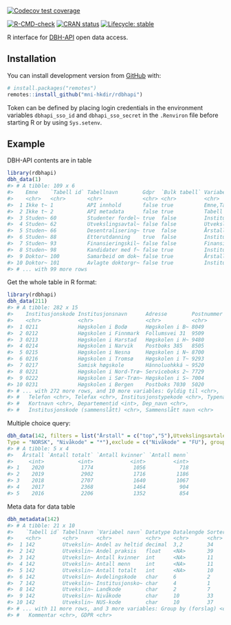 
<!-- README.md is generated from README.Rmd. Please edit that file -->

<!-- badges: start -->

[![Codecov test
coverage](https://codecov.io/gh/mni-hkdir/rdbhapi/branch/master/graph/badge.svg)](https://codecov.io/gh/makinin/rdbhapi?branch=master)

[![R-CMD-check](https://github.com/mni-hkdir/rdbhapi/workflows/R-CMD-check/badge.svg)](https://github.com/makinin/rdbhapi/actions)
[![CRAN
status](https://www.r-pkg.org/badges/version/rdbhapi)](https://CRAN.R-project.org/package=rdbhapi)
[![Lifecycle:
stable](https://img.shields.io/badge/lifecycle-stable-brightgreen.svg)](https://lifecycle.r-lib.org/articles/stages.html#stable)

<!-- badges: end -->

R interface for [DBH-API](https://dbh.nsd.uib.no/tjenester.action) open
data access.

## Installation

You can install development version from [GitHub](https://github.com/)
with:

``` r
# install.packages("remotes")
remotes::install_github("mni-hkdir/rdbhapi")
```

Token can be defined by placing login credentials in the environment
variables `dbhapi_sso_id` and `dbhapi_sso_secret` in the `.Renviron`
file before starting R or by using `Sys.setenv`.

## Example

DBH-API contents are in table

``` r
library(rdbhapi)
dbh_data(1)
#> # A tibble: 109 x 6
#>    Emne    `Tabell id` Tabellnavn        Gdpr  `Bulk tabell` Variabelliste      
#>    <chr>   <chr>       <chr>             <chr> <chr>         <chr>              
#>  1 Ikke t~ 1           API innhold       false true          Emne,Tabell id,Tab~
#>  2 Ikke t~ 2           API metadata      false true          Tabell id,Tabellna~
#>  3 Studen~ 60          Studenter fordel~ true  false         Institusjonskode,A~
#>  4 Studen~ 62          Utvekslingsavtal~ false false         Utvekslingsavtale,~
#>  5 Studen~ 66          Desentralisering~ true  false         Årstall,Institusjo~
#>  6 Studen~ 88          Etterutdanning    true  false         Institusjonskode,A~
#>  7 Studen~ 93          Finansieringskil~ false false         Finansieringskilde~
#>  8 Studen~ 98          Kandidater med f~ false true          Institusjonskode,Å~
#>  9 Doktor~ 100         Samarbeid om dok~ false true          Årstall,Institusjo~
#> 10 Doktor~ 101         Avlagte doktorgr~ false true          Institusjonskode,A~
#> # ... with 99 more rows
```

Get the whole table in R format:

``` r
library(rdbhapi)
dbh_data(211)
#> # A tibble: 282 x 15
#>    Institusjonskode Institusjonsnavn      Adresse        Postnummer `Gyldig fra`
#>    <chr>            <chr>                 <chr>          <chr>      <chr>       
#>  1 0211             Høgskolen i Bodø      Høgskolen i B~ 8049       19943       
#>  2 0212             Høgskolen i Finnmark  Follumsvei 31  9509       19943       
#>  3 0213             Høgskolen i Harstad   Høgskolen i H~ 9480       19943       
#>  4 0214             Høgskolen i Narvik    Postboks 385   8505       19943       
#>  5 0215             Høgskolen i Nesna     Høgskolen i N~ 8700       19943       
#>  6 0216             Høgskolen i Tromsø    Høgskolen i T~ 9293       19943       
#>  7 0217             Samisk høgskole       Hánnoluohkká ~ 9520       19943       
#>  8 0221             Høgskolen i Nord-Trø~ Serviceboks 2~ 7729       19943       
#>  9 0222             Høgskolen i Sør-Trøn~ Høgskolen i S~ 7004       19943       
#> 10 0231             Høgskolen i Bergen    Postboks 7030  5020       19943       
#> # ... with 272 more rows, and 10 more variables: Gyldig til <chr>,
#> #   Telefon <chr>, Telefax <chr>, Institusjonstypekode <chr>, Typenavn <chr>,
#> #   Kortnavn <chr>, Departementid <int>, Dep_navn <chr>,
#> #   Institusjonskode (sammenslått) <chr>, Sammenslått navn <chr>
```

Multiple choice query:

``` r
dbh_data(142, filters = list("Årstall" = c("top","5"),Utvekslingsavtale = "ERASMUS+", 
Type = "NORSK", "Nivåkode" = "*"),exclude = c("Nivåkode" = "FU"), group_by = "Årstall")
#> # A tibble: 5 x 4
#>   Årstall `Antall totalt` `Antall kvinner` `Antall menn`
#>     <int>           <int>            <int>         <int>
#> 1    2020            1774             1056           718
#> 2    2019            2902             1716          1186
#> 3    2018            2707             1640          1067
#> 4    2017            2368             1464           904
#> 5    2016            2206             1352           854
```

Meta data for data table

``` r
dbh_metadata(142)
#> # A tibble: 21 x 10
#>    `Tabell id` Tabellnavn `Variabel navn` Datatype Datalengde Sortering Kodefelt
#>    <chr>       <chr>      <chr>           <chr>    <chr>      <chr>     <chr>   
#>  1 142         Utvekslin~ Andel av heltid decimal  3,2        34        <NA>    
#>  2 142         Utvekslin~ Andel praksis   float    <NA>       39        <NA>    
#>  3 142         Utvekslin~ Antall kvinner  int      <NA>       11        <NA>    
#>  4 142         Utvekslin~ Antall menn     int      <NA>       11        <NA>    
#>  5 142         Utvekslin~ Antall totalt   int      <NA>       10        <NA>    
#>  6 142         Utvekslin~ Avdelingskode   char     6          2         J       
#>  7 142         Utvekslin~ Institusjonsko~ char     4          1         J       
#>  8 142         Utvekslin~ Landkode        char     2          7         J       
#>  9 142         Utvekslin~ Nivåkode        char     10         33        J       
#> 10 142         Utvekslin~ NUS-kode        char     10         37        <NA>    
#> # ... with 11 more rows, and 3 more variables: Group by (forslag) <chr>,
#> #   Kommentar <chr>, GDPR <chr>
```
